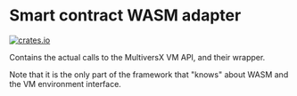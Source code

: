 # Smart contract WASM adapter

[![crates.io](https://img.shields.io/crates/v/multiversx-sc-wasm-adapter.svg)](https://crates.io/crates/multiversx-sc-wasm-adapter)

Contains the actual calls to the MultiversX VM API, and their wrapper.

Note that it is the only part of the framework that "knows" about WASM and the VM environment interface.
